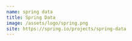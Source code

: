 ```yaml
---
name: spring data
title: Spring Data
image: /assets/logo/spring.png
site: https://spring.io/projects/spring-data
---
```


